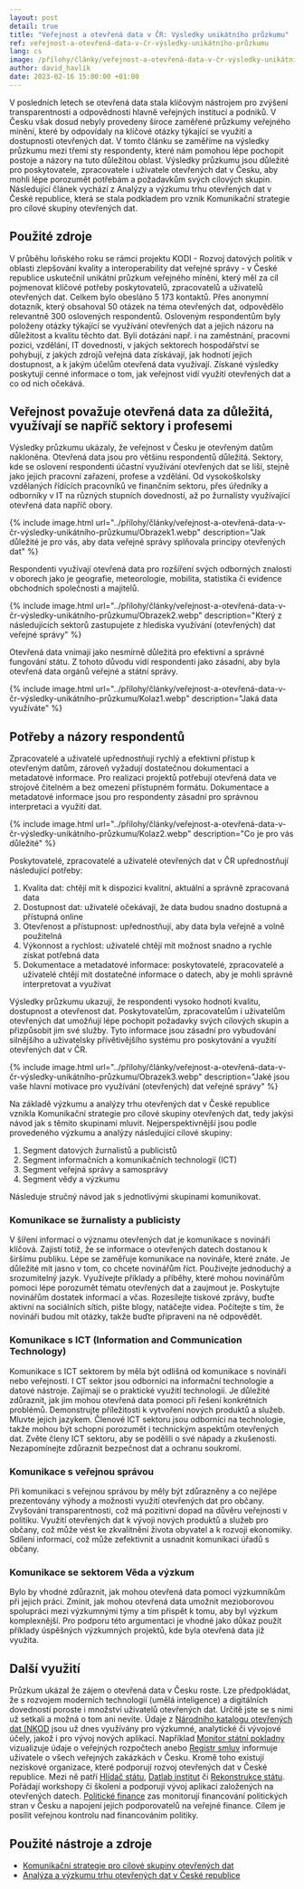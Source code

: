 ```yaml
---
layout: post
detail: true
title: "Veřejnost a otevřená data v ČR: Výsledky unikátního průzkumu"
ref: veřejnost-a-otevřená-data-v-čr-výsledky-unikátního-průzkumu
lang: cs
image: /přílohy/články/veřejnost-a-otevřená-data-v-čr-výsledky-unikátního-průzkumu/Obrazek3.webp
author: david_havlík
date: 2023-02-16 15:00:00 +01:00
---
```

V posledních letech se otevřená data stala klíčovým nástrojem pro zvýšení transparentnosti a odpovědnosti hlavně veřejných institucí a podniků. 
V Česku však dosud nebyly provedeny široce zaměřené průzkumy veřejného mínění, které by odpovídaly na klíčové otázky týkající se využití a dostupnosti otevřených dat. 
V tomto článku se zaměříme na výsledky průzkumu mezi třemi sty respondenty, které nám pomohou lépe pochopit postoje a názory na tuto důležitou oblast.
Výsledky průzkumu jsou důležité pro poskytovatele, zpracovatele i uživatele otevřených dat v Česku, aby mohli lépe porozumět potřebám a požadavkům svých cílových skupin. 
Následující článek vychází z Analýzy a výzkumu trhu otevřených dat v České republice, která se stala podkladem pro vznik Komunikační strategie pro cílové skupiny otevřených dat.

<!--more-->

## Použité zdroje

V průběhu loňského roku se rámci projektu KODI - Rozvoj datových politik v oblasti zlepšování kvality a interoperability dat veřejné správy - v České republice uskutečnil unikátní průzkum veřejného mínění, který měl za cíl pojmenovat klíčové potřeby poskytovatelů, zpracovatelů a uživatelů otevřených dat.
Celkem bylo obesláno 5 173 kontaktů.
Přes anonymní dotazník, který obsahoval 50 otázek na téma otevřených dat, odpovědělo relevantně 300 oslovených respondentů. 
Osloveným respondentům byly položeny otázky týkající se využívání otevřených dat a jejich názoru na důležitost a kvalitu těchto dat.
Byli dotázáni např. i na zaměstnání, pracovní pozici, vzdělání, IT dovednosti, v jakých sektorech hospodářství se pohybují, z jakých zdrojů veřejná data získávají, jak hodnotí jejich dostupnost, a k jakým účelům otevřená data využívají.
Získané výsledky poskytují cenné informace o tom, jak veřejnost vidí využití otevřených dat a co od nich očekává.

## Veřejnost považuje otevřená data za důležitá, využívají se napříč sektory i profesemi

Výsledky průzkumu ukázaly, že veřejnost v Česku je otevřeným datům nakloněna. 
Otevřená data jsou pro většinu respondentů důležitá. 
Sektory, kde se oslovení respondenti účastní využívání otevřených dat se liší, stejně jako jejich pracovní zařazení, profese a vzdělání.
Od vysokoškolsky vzdělaných řídících pracovníků ve finančním sektoru, přes úředníky a odborníky v IT na různých stupních dovedností, až po žurnalisty využívající otevřená data napříč obory.

{% include image.html url="../přílohy/články/veřejnost-a-otevřená-data-v-čr-výsledky-unikátního-průzkumu/Obrazek1.webp" description="Jak důležité je pro vás, aby data veřejné správy splňovala principy otevřených dat" %}

Respondenti využívají otevřená data pro rozšíření svých odborných znalostí v oborech jako je geografie, meteorologie, mobilita, statistika či evidence obchodních společnosti a majitelů.

{% include image.html url="../přílohy/články/veřejnost-a-otevřená-data-v-čr-výsledky-unikátního-průzkumu/Obrazek2.webp" description="Který z následujících sektorů zastupujete z hlediska využívání (otevřených) dat veřejné správy" %}

Otevřená data vnímají jako nesmírně důležitá pro efektivní a správné fungování státu.
Z tohoto důvodu vidí respondenti jako zásadní, aby byla otevřená data orgánů veřejné a státní správy. 

{% include image.html url="../přílohy/články/veřejnost-a-otevřená-data-v-čr-výsledky-unikátního-průzkumu/Kolaz1.webp" description="Jaká data využíváte" %}

## Potřeby a názory respondentů

Zpracovatelé a uživatelé upřednostňují rychlý a efektivní přístup k otevřeným datům, zároveň vyžadují dostatečnou dokumentaci a metadatové informace. 
Pro realizaci projektů potřebují otevřená data ve strojově čitelném a bez omezení přístupném formátu.
Dokumentace a metadatové informace jsou pro respondenty zásadní pro správnou interpretaci a využití dat.

{% include image.html url="../přílohy/články/veřejnost-a-otevřená-data-v-čr-výsledky-unikátního-průzkumu/Kolaz2.webp" description="Co je pro vás důležité" %}

Poskytovatelé, zpracovatelé a uživatelé otevřených dat v ČR upřednostňují následující potřeby:

1. Kvalita dat: chtějí mít k dispozici kvalitní, aktuální a správně zpracovaná data
2. Dostupnost dat: uživatelé očekávají, že data budou snadno dostupná a přístupná online
3. Otevřenost a přístupnost: upřednostňují, aby data byla veřejně a volně použitelná
4. Výkonnost a rychlost: uživatelé chtějí mít možnost snadno a rychle získat potřebná data
5. Dokumentace a metadatové informace: poskytovatelé, zpracovatelé a uživatelé chtějí mít dostatečné informace o datech, aby je mohli správně interpretovat a využívat

Výsledky průzkumu ukazují, že respondenti vysoko hodnotí kvalitu, dostupnost a otevřenost dat. 
Poskytovatelům, zpracovatelům i uživatelům otevřených dat umožňují lépe pochopit požadavky svých cílových skupin a přizpůsobit jim své služby.
Tyto informace jsou zásadní pro vybudování silnějšího a uživatelsky přívětivějšího systému pro poskytování a využití otevřených dat v ČR. 

{% include image.html url="../přílohy/články/veřejnost-a-otevřená-data-v-čr-výsledky-unikátního-průzkumu/Obrazek3.webp" description="Jaké jsou vaše hlavní motivace pro využívání (otevřených) dat veřejné správy" %}

Na základě výzkumu a analýzy trhu otevřených dat v České republice vznikla Komunikační strategie pro cílové skupiny otevřených dat, tedy jakýsi návod jak s těmito skupinami mluvit.
Nejperspektivnější jsou podle provedeného výzkumu a analýzy následující cílové skupiny:

1. Segment datových žurnalistů a publicistů
2. Segment informačních a komunikačních technologií (ICT)
3. Segment veřejná správy a samosprávy
4. Segment vědy a výzkumu

Následuje stručný návod jak s jednotlivými skupinami komunikovat. 

### Komunikace se žurnalisty a publicisty

V šíření informací o významu otevřených dat je komunikace s novináři klíčová.
Zajistí totiž, že se informace o otevřených datech dostanou k širšímu publiku.
Lépe se zaměřuje komunikace na novináře, které znáte. 
Je důležité mít jasno v tom, co chcete novinářům říct. 
Použivejte jednoduchý a srozumitelný jazyk. Využívejte příklady a příběhy, které mohou novinářům pomoci lépe porozumět tématu otevřených dat a zaujmout je.
Poskytujte novinářům dostatek informací a včas. 
Rozesílejte tiskové zprávy, buďte aktivní na sociálních sítích, pište blogy, natáčejte videa. 
Počítejte s tím, že novináři budou mít otázky, takže buďte připraveni na ně odpovědět. 

### Komunikace s ICT (Information and Communication Technology)

Komunikace s ICT sektorem by měla být odlišná od komunikace s novináři nebo veřejností. I
CT sektor jsou odborníci na informační technologie a datové nástroje. 
Zajímají se o praktické využití technologií.
Je důležité zdůraznit, jak jim mohou otevřená data pomoci při řešení konkrétních problémů.
Demonstrujte příležitosti k vytvoření nových produktů a služeb. Mluvte jejich jazykem. 
Členové ICT sektoru jsou odborníci na technologie, takže mohou být schopni porozumět i technickým aspektům otevřených dat.
Zvěte členy ICT sektoru, aby se podělili o své nápady a zkušenosti. 
Nezapomínejte zdůraznit bezpečnost dat a ochranu soukromí. 

### Komunikace s veřejnou správou

Při komunikaci s veřejnou správou by měly být zdůrazněny a co nejlépe prezentovány výhody a možnosti využití otevřených dat pro občany.
Zvyšování transparentnosti, což má pozitivní dopad na důvěru veřejnosti v politiku.
Využití otevřených dat k vývoji nových produktů a služeb pro občany, což může vést ke zkvalitnění života obyvatel a k rozvoji ekonomiky. 
Sdílení informací, což může zefektivnit a usnadnit komunikaci úřadů s občany.

### Komunikace se sektorem Věda a výzkum

Bylo by vhodné zdůraznit, jak mohou otevřená data pomoci výzkumníkům při jejich práci.
Zmínit, jak mohou otevřená data umožnit mezioborovou spolupráci mezi výzkumnými týmy a tím přispět k tomu, aby byl výzkum komplexnější.
Pro podporu této argumentaci je vhodné jako důkaz použít příklady úspěšných výzkumných projektů, kde byla otevřená data již využita. 

## Další využití 

Průzkum ukázal že zájem o otevřená data v Česku roste. 
Lze předpokládat, že s rozvojem moderních technologií (umělá inteligence) a digitálních dovedností poroste i množství uživatelů otevřených dat. 
Určitě jste se s nimi už setkali a možná o tom ani nevíte. Údaje z [Národního katalogu otevřených dat (NKOD] jsou už dnes využívány pro výzkumné, analytické či vývojové účely, jakož i pro vývoj nových aplikací.
Například [Monitor státní pokladny] vizualizuje údaje o veřejných rozpočtech anebo [Registr smluv] informuje uživatele o všech veřejných zakázkách v Česku. 
Kromě toho existují neziskové organizace, které podporují rozvoj otevřených dat v České republice. 
Mezi ně patří [Hlídač státu], [Datlab institut] či [Rekonstrukce státu].
Pořádají workshopy či školení a podporují vývoj aplikací založených na otevřených datech.
[Politické finance] zas monitorují financování politických stran v Česku a napojení jejich podporovatelů na veřejné finance.
Cílem je posílit veřejnou kontrolu nad financováním politiky.

## Použité nástroje a zdroje

- [Komunikační strategie pro cílové skupiny otevřených dat]
- [Analýza a výzkumu trhu otevřených dat v České republice]


[Národního katalogu otevřených dat (NKOD]: https://data.gov.cz "Národní katalog otevřených dat"
[Monitor státní pokladny]: https://monitor.statnipokladna.cz/ "Monitor státní pokladny"
[Registr smluv]: https://smlouvy.gov.cz/ "Registr smluv"
[Hlídač státu]: https://www.hlidacstatu.cz/ "Hlídač státu"
[Datlab institut]: https://datlabinstitut.cz/cs/ "Datlab institut"
[Rekonstrukce státu]: https://www.rekonstrukcestatu.cz/ "Rekonstrukce státu"
[Politické finance]: https://www.politickefinance.cz/ "Politické finance"
[Komunikační strategie pro cílové skupiny otevřených dat]: kodi/výstupy/C3V1.pdf "Komunikační strategie pro cílové skupiny otevřených dat"
[Analýza a výzkumu trhu otevřených dat v České republice]: kodi/výstupy/C3V1/matice.xlsx "Matice k analýze a výzkumu trhu otevřených dat v České republice"
